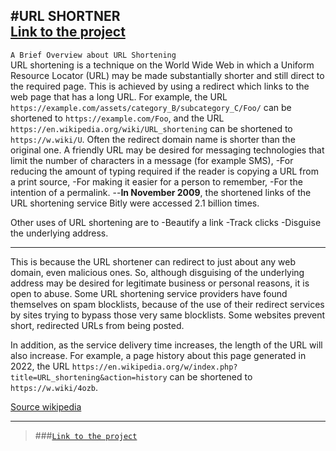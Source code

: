 #URL SHORTNER\
[Link to the project](https://frankurlshortner.netlify.app/)
---
`A Brief Overview about URL Shortening`\
URL shortening is a technique on the World Wide Web in which a Uniform Resource Locator (URL) may be made substantially shorter and still direct to the required page. 
This is achieved by using a redirect which links to the web page that has a long URL. 
For example, the URL `https://example.com/assets/category_B/subcategory_C/Foo/` can be shortened to `https://example.com/Foo`, and the URL `https://en.wikipedia.org/wiki/URL_shortening` can be shortened to `https://w.wiki/U`. Often the redirect domain name is shorter than the original one. 
A friendly URL may be desired for messaging technologies that limit the number of characters in a message (for example SMS), 
-For reducing the amount of typing required if the reader is copying a URL from a print source,
-For making it easier for a person to remember,
-For the intention of a permalink.
--**In November 2009**, the shortened links of the URL shortening service Bitly were accessed 2.1 billion times.

Other uses of URL shortening are to 
-Beautify a link
-Track clicks
-Disguise the underlying address.

---

This is because the URL shortener can redirect to just about any web domain, even malicious ones. So, although disguising of the underlying address may be desired for legitimate business or personal reasons, it is open to abuse. Some URL shortening service providers have found themselves on spam blocklists, because of the use of their redirect services by sites trying to bypass those very same blocklists. Some websites prevent short, redirected URLs from being posted.

In addition, as the service delivery time increases, the length of the URL will also increase. For example, a page history about this page generated in 2022, the URL `https://en.wikipedia.org/w/index.php?title=URL_shortening&action=history` can be shortened to `https://w.wiki/4ozb`.

[Source wikipedia](https://en.wikipedia.org/wiki/URL_shortening)

---
>###[`Link to the project`](https://frankurlshortner.netlify.app/)